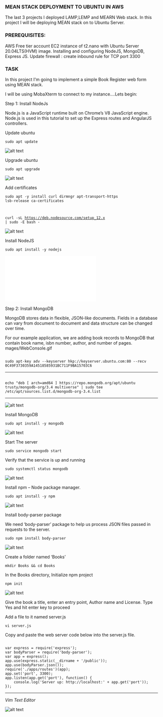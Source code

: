 ### MEAN STACK DEPLOYMENT TO UBUNTU IN AWS

The last 3 projects I deployed LAMP,LEMP and MEARN Web stack. In this project I will be deploying MEAN stack on to Ubuntu Server.

### PREREQUISITES:
AWS Free tier account
EC2 instance of t2.nano with Ubuntu Server 20.04LTS(HVM) image. 
Installing and configuring NodeJS, MongoDB, Express JS.
Update firewall : create inbound rule for TCP port 3300

### TASK

In this project I'm going to implement a simple Book Register web form using MEAN stack.

I will be using MobaXterm to connect to my instance....Lets begin:

Step 1: Install NodeJs

Node.js is a JavaScript runtime built on Chrome’s V8 JavaScript engine. Node.js is used in this tutorial to set up the Express routes and AngularJS controllers.

Update ubuntu

<code>sudo apt update</code>

![alt text](./Images/sudo%20update.JPG)

Upgrade ubuntu

<code>sudo apt upgrade</code>

![alt text](./Images/sudo%20apt%20upgrade.JPG)

Add certificates

<code>sudo apt -y install curl dirmngr apt-transport-https lsb-release ca-certificates

curl -sL https://deb.nodesource.com/setup_12.x | sudo -E bash -
</code>

![alt text](./Images/add%20certificates.JPG)

Install NodeJS

<code>sudo apt install -y nodejs</code>

![alt text](./Images/install%20Node.JS)

Step 2: Install MongoDB

MongoDB stores data in flexible, JSON-like documents. Fields in a database can vary from document to document and data structure can be changed over time. 

For our example application, we are adding book records to MongoDB that contain book name, isbn number, author, and number of pages.
mages/WebConsole.gif

<code>
sudo apt-key adv --keyserver hkp://keyserver.ubuntu.com:80 --recv 0C49F3730359A14518585931BC711F9BA15703C6
</code>

---

<code>
echo "deb [ arch=amd64 ] https://repo.mongodb.org/apt/ubuntu trusty/mongodb-org/3.4 multiverse" | sudo tee /etc/apt/sources.list.d/mongodb-org-3.4.list
</code>

---

![alt text](./Images/Json%20code.JPG)

Install MongoDB

<code>sudo apt install -y mongodb</code>

![alt text](./Images/install%20Mongodb.JPG)

Start The server

<code>sudo service mongodb start</code>

Verify that the service is up and running

<code>sudo systemctl status mongodb</code>

![alt text](./Images/start%20service%20and%20status%20of%20servoce.JPG)

Install npm – Node package manager.

<code>sudo apt install -y npm</code>

![alt text](./Images/npm%20install.JPG)

Install body-parser package

We need ‘body-parser’ package to help us process JSON files passed in requests to the server.

<code>sudo npm install body-parser</code>

![alt text](./Images/body-parser.JPG)

Create a folder named ‘Books’

<code>mkdir Books && cd Books</code>

In the Books directory, Initialize npm project

<code>npm init</code>

![alt text](./Images/npm%20init.JPG)

Give the book a title, enter an entry point, Author name and License. Type Yes and hit enter key to proceed

Add a file to it named server.js

<code>vi server.js</code>

Copy and paste the web server code below into the server.js file.

<code>
var express = require('express');
var bodyParser = require('body-parser');
var app = express();
app.use(express.static(__dirname + '/public'));
app.use(bodyParser.json());
require('./apps/routes')(app);
app.set('port', 3300);
app.listen(app.get('port'), function() {
    console.log('Server up: http://localhost:' + app.get('port'));
});
</code>

---
*Vim Text Editor*

![alt text](./Images/vi%20Server%20js.JPG)